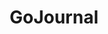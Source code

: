 ---
enabled: true
title: "GoJournal"
description: "Magazine & Blog Theme"
image_webp: images/templates/gojournal.webp
image: images/templates/gojournal.jpg
link: "https://gojournal.tristangoetz.me"

---